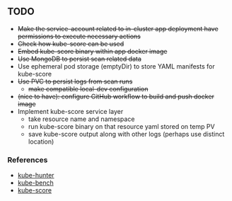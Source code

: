 ## TODO
* ~~Make the service-account related to in-cluster app deployment have permissions to execute necessary actions~~
* ~~Check how kube-score can be used~~
* ~~Embed kube-score binary within app docker image~~
* ~~Use MongoDB to persist scan related data~~
* Use ephemeral pod storage (emptyDir) to store YAML manifests for kube-score
* ~~Use PVC to persist logs from scan runs~~ 
  * ~~make compatible local-dev configuration~~
* ~~(nice to have): configure GitHub workflow to build and push docker image~~
* Implement kube-score service layer
  * take resource name and namespace
  * run kube-score binary on that resource yaml stored on temp PV
  * save kube-score output along with other logs (perhaps use distinct location)

### References
* [kube-hunter](https://github.com/aquasecurity/kube-hunter)
* [kube-bench](https://github.com/aquasecurity/kube-bench)
* [kube-score](https://github.com/zegl/kube-score)
